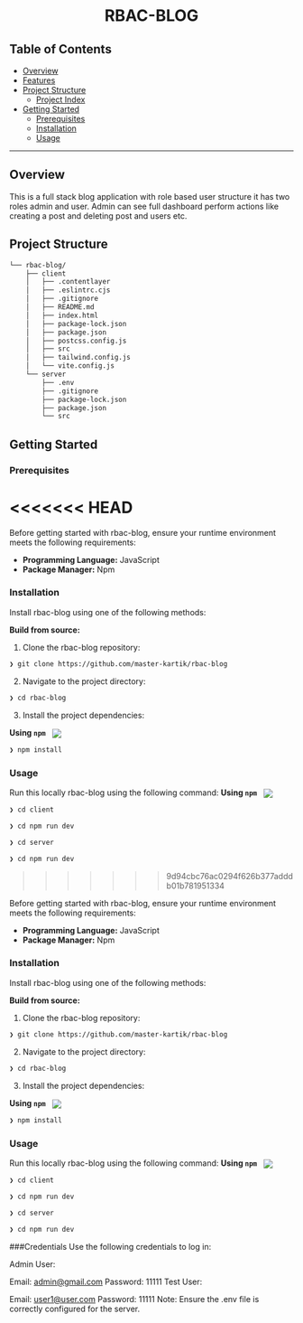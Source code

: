 
<p align="center"><h1 align="center">RBAC-BLOG</h1></p>


##  Table of Contents

- [ Overview](#-overview)
- [ Features](#-features)
- [ Project Structure](#-project-structure)
  - [ Project Index](#-project-index)
- [ Getting Started](#-getting-started)
  - [ Prerequisites](#-prerequisites)
  - [ Installation](#-installation)
  - [ Usage](#-usage)

---

##  Overview

This is a full stack blog application with role based user structure it has two roles admin and user. Admin can see full dashboard perform actions like creating a post and deleting post and users etc.


##  Project Structure

```sh
└── rbac-blog/
    ├── client
    │   ├── .contentlayer
    │   ├── .eslintrc.cjs
    │   ├── .gitignore
    │   ├── README.md
    │   ├── index.html
    │   ├── package-lock.json
    │   ├── package.json
    │   ├── postcss.config.js
    │   ├── src
    │   ├── tailwind.config.js
    │   └── vite.config.js
    └── server
        ├── .env
        ├── .gitignore
        ├── package-lock.json
        ├── package.json
        └── src
```


##  Getting Started
###  Prerequisites
<<<<<<< HEAD
=======

Before getting started with rbac-blog, ensure your runtime environment meets the following requirements:

- **Programming Language:** JavaScript
- **Package Manager:** Npm



###  Installation

Install rbac-blog using one of the following methods:

**Build from source:**

1. Clone the rbac-blog repository:
```sh
❯ git clone https://github.com/master-kartik/rbac-blog
```

2. Navigate to the project directory:
```sh
❯ cd rbac-blog
```

3. Install the project dependencies:


**Using `npm`** &nbsp; [<img align="center" src="https://img.shields.io/badge/npm-CB3837.svg?style={badge_style}&logo=npm&logoColor=white" />](https://www.npmjs.com/)

```sh
❯ npm install
```



###  Usage
Run this locally rbac-blog using the following command:
**Using `npm`** &nbsp; [<img align="center" src="https://img.shields.io/badge/npm-CB3837.svg?style={badge_style}&logo=npm&logoColor=white" />](https://www.npmjs.com/)

```sh
❯ cd client
```
```sh
❯ cd npm run dev
```
```sh
❯ cd server
```
```sh
❯ cd npm run dev
```
>>>>>>> 9d94cbc76ac0294f626b377adddb01b781951334

Before getting started with rbac-blog, ensure your runtime environment meets the following requirements:

- **Programming Language:** JavaScript
- **Package Manager:** Npm



###  Installation

Install rbac-blog using one of the following methods:

**Build from source:**

1. Clone the rbac-blog repository:
```sh
❯ git clone https://github.com/master-kartik/rbac-blog
```

2. Navigate to the project directory:
```sh
❯ cd rbac-blog
```

3. Install the project dependencies:


**Using `npm`** &nbsp; [<img align="center" src="https://img.shields.io/badge/npm-CB3837.svg?style={badge_style}&logo=npm&logoColor=white" />](https://www.npmjs.com/)

```sh
❯ npm install
```



###  Usage
Run this locally rbac-blog using the following command:
**Using `npm`** &nbsp; [<img align="center" src="https://img.shields.io/badge/npm-CB3837.svg?style={badge_style}&logo=npm&logoColor=white" />](https://www.npmjs.com/)

```sh
❯ cd client
```
```sh
❯ cd npm run dev
```
```sh
❯ cd server
```
```sh
❯ cd npm run dev
```

###Credentials
Use the following credentials to log in:

Admin User:

Email: admin@gmail.com
Password: 11111
Test User:

Email: user1@user.com
Password: 11111
Note: Ensure the .env file is correctly configured for the server.